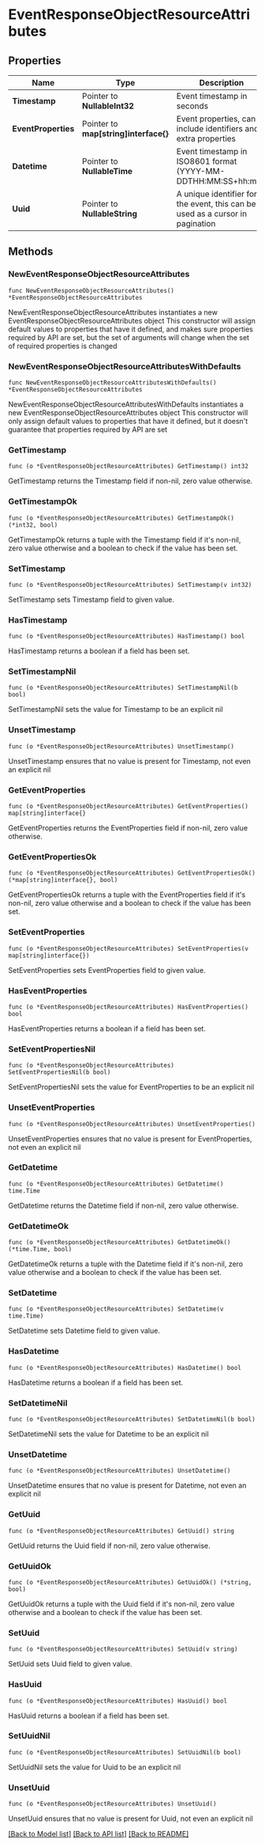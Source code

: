 # EventResponseObjectResourceAttributes

## Properties

Name | Type | Description | Notes
------------ | ------------- | ------------- | -------------
**Timestamp** | Pointer to **NullableInt32** | Event timestamp in seconds | [optional] 
**EventProperties** | Pointer to **map[string]interface{}** | Event properties, can include identifiers and extra properties | [optional] 
**Datetime** | Pointer to **NullableTime** | Event timestamp in ISO8601 format (YYYY-MM-DDTHH:MM:SS+hh:mm) | [optional] 
**Uuid** | Pointer to **NullableString** | A unique identifier for the event, this can be used as a cursor in pagination | [optional] 

## Methods

### NewEventResponseObjectResourceAttributes

`func NewEventResponseObjectResourceAttributes() *EventResponseObjectResourceAttributes`

NewEventResponseObjectResourceAttributes instantiates a new EventResponseObjectResourceAttributes object
This constructor will assign default values to properties that have it defined,
and makes sure properties required by API are set, but the set of arguments
will change when the set of required properties is changed

### NewEventResponseObjectResourceAttributesWithDefaults

`func NewEventResponseObjectResourceAttributesWithDefaults() *EventResponseObjectResourceAttributes`

NewEventResponseObjectResourceAttributesWithDefaults instantiates a new EventResponseObjectResourceAttributes object
This constructor will only assign default values to properties that have it defined,
but it doesn't guarantee that properties required by API are set

### GetTimestamp

`func (o *EventResponseObjectResourceAttributes) GetTimestamp() int32`

GetTimestamp returns the Timestamp field if non-nil, zero value otherwise.

### GetTimestampOk

`func (o *EventResponseObjectResourceAttributes) GetTimestampOk() (*int32, bool)`

GetTimestampOk returns a tuple with the Timestamp field if it's non-nil, zero value otherwise
and a boolean to check if the value has been set.

### SetTimestamp

`func (o *EventResponseObjectResourceAttributes) SetTimestamp(v int32)`

SetTimestamp sets Timestamp field to given value.

### HasTimestamp

`func (o *EventResponseObjectResourceAttributes) HasTimestamp() bool`

HasTimestamp returns a boolean if a field has been set.

### SetTimestampNil

`func (o *EventResponseObjectResourceAttributes) SetTimestampNil(b bool)`

 SetTimestampNil sets the value for Timestamp to be an explicit nil

### UnsetTimestamp
`func (o *EventResponseObjectResourceAttributes) UnsetTimestamp()`

UnsetTimestamp ensures that no value is present for Timestamp, not even an explicit nil
### GetEventProperties

`func (o *EventResponseObjectResourceAttributes) GetEventProperties() map[string]interface{}`

GetEventProperties returns the EventProperties field if non-nil, zero value otherwise.

### GetEventPropertiesOk

`func (o *EventResponseObjectResourceAttributes) GetEventPropertiesOk() (*map[string]interface{}, bool)`

GetEventPropertiesOk returns a tuple with the EventProperties field if it's non-nil, zero value otherwise
and a boolean to check if the value has been set.

### SetEventProperties

`func (o *EventResponseObjectResourceAttributes) SetEventProperties(v map[string]interface{})`

SetEventProperties sets EventProperties field to given value.

### HasEventProperties

`func (o *EventResponseObjectResourceAttributes) HasEventProperties() bool`

HasEventProperties returns a boolean if a field has been set.

### SetEventPropertiesNil

`func (o *EventResponseObjectResourceAttributes) SetEventPropertiesNil(b bool)`

 SetEventPropertiesNil sets the value for EventProperties to be an explicit nil

### UnsetEventProperties
`func (o *EventResponseObjectResourceAttributes) UnsetEventProperties()`

UnsetEventProperties ensures that no value is present for EventProperties, not even an explicit nil
### GetDatetime

`func (o *EventResponseObjectResourceAttributes) GetDatetime() time.Time`

GetDatetime returns the Datetime field if non-nil, zero value otherwise.

### GetDatetimeOk

`func (o *EventResponseObjectResourceAttributes) GetDatetimeOk() (*time.Time, bool)`

GetDatetimeOk returns a tuple with the Datetime field if it's non-nil, zero value otherwise
and a boolean to check if the value has been set.

### SetDatetime

`func (o *EventResponseObjectResourceAttributes) SetDatetime(v time.Time)`

SetDatetime sets Datetime field to given value.

### HasDatetime

`func (o *EventResponseObjectResourceAttributes) HasDatetime() bool`

HasDatetime returns a boolean if a field has been set.

### SetDatetimeNil

`func (o *EventResponseObjectResourceAttributes) SetDatetimeNil(b bool)`

 SetDatetimeNil sets the value for Datetime to be an explicit nil

### UnsetDatetime
`func (o *EventResponseObjectResourceAttributes) UnsetDatetime()`

UnsetDatetime ensures that no value is present for Datetime, not even an explicit nil
### GetUuid

`func (o *EventResponseObjectResourceAttributes) GetUuid() string`

GetUuid returns the Uuid field if non-nil, zero value otherwise.

### GetUuidOk

`func (o *EventResponseObjectResourceAttributes) GetUuidOk() (*string, bool)`

GetUuidOk returns a tuple with the Uuid field if it's non-nil, zero value otherwise
and a boolean to check if the value has been set.

### SetUuid

`func (o *EventResponseObjectResourceAttributes) SetUuid(v string)`

SetUuid sets Uuid field to given value.

### HasUuid

`func (o *EventResponseObjectResourceAttributes) HasUuid() bool`

HasUuid returns a boolean if a field has been set.

### SetUuidNil

`func (o *EventResponseObjectResourceAttributes) SetUuidNil(b bool)`

 SetUuidNil sets the value for Uuid to be an explicit nil

### UnsetUuid
`func (o *EventResponseObjectResourceAttributes) UnsetUuid()`

UnsetUuid ensures that no value is present for Uuid, not even an explicit nil

[[Back to Model list]](../README.md#documentation-for-models) [[Back to API list]](../README.md#documentation-for-api-endpoints) [[Back to README]](../README.md)


